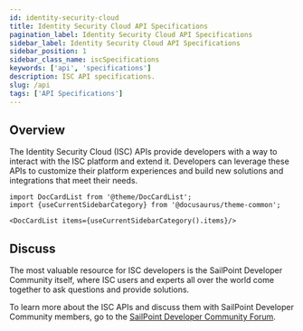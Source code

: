 ```yaml
---
id: identity-security-cloud
title: Identity Security Cloud API Specifications
pagination_label: Identity Security Cloud API Specifications
sidebar_label: Identity Security Cloud API Specifications
sidebar_position: 1
sidebar_class_name: iscSpecifications
keywords: ['api', 'specifications']
description: ISC API specifications. 
slug: /api
tags: ['API Specifications']
---
```


## Overview 

The Identity Security Cloud (ISC) APIs provide developers with a way to interact with the ISC platform and extend it. Developers can leverage these APIs to customize their platform experiences and build new solutions and integrations that meet their needs. 

```mdx-code-block
import DocCardList from '@theme/DocCardList';
import {useCurrentSidebarCategory} from '@docusaurus/theme-common';

<DocCardList items={useCurrentSidebarCategory().items}/>
```

## Discuss 

The most valuable resource for ISC developers is the SailPoint Developer Community itself, where ISC users and experts all over the world come together to ask questions and provide solutions. 

To learn more about the ISC APIs and discuss them with SailPoint Developer Community members, go to the [SailPoint Developer Community Forum](https://developer.sailpoint.com/discuss/tags/c/isc/6/apis). 